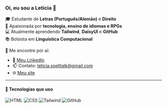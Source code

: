 ### Oi, eu sou a Letícia 👋

🎓 Estudante de **Letras (Português/Alemão)** e **Direito**  
🧠 Apaixonada por **tecnologia, ensino de idiomas e RPGs**  
💻 Atualmente aprendendo **Tailwind**, **DaisyUI** e **GitHub**  
📚 Bolsista em **Linguística Computacional**

🔗 Me encontre por aí:
- 💼 [Meu LinkedIn](https://www.linkedin.com/in/let%C3%ADcia-farias-nunes/)
- 📫 Contato: leticia.spelltalk@gmail.com
- 🌐 [Meu site](https://leticiafariasn.github.io)

---

#### 🧰 Tecnologias que uso
![HTML](https://img.shields.io/badge/-HTML5-E34F26?style=flat&logo=html5&logoColor=white)
![CSS](https://img.shields.io/badge/-CSS3-1572B6?style=flat&logo=css3)
![Tailwind](https://img.shields.io/badge/-Tailwind-38B2AC?style=flat&logo=tailwind-css)
![GitHub](https://img.shields.io/badge/-GitHub-181717?style=flat&logo=github)

